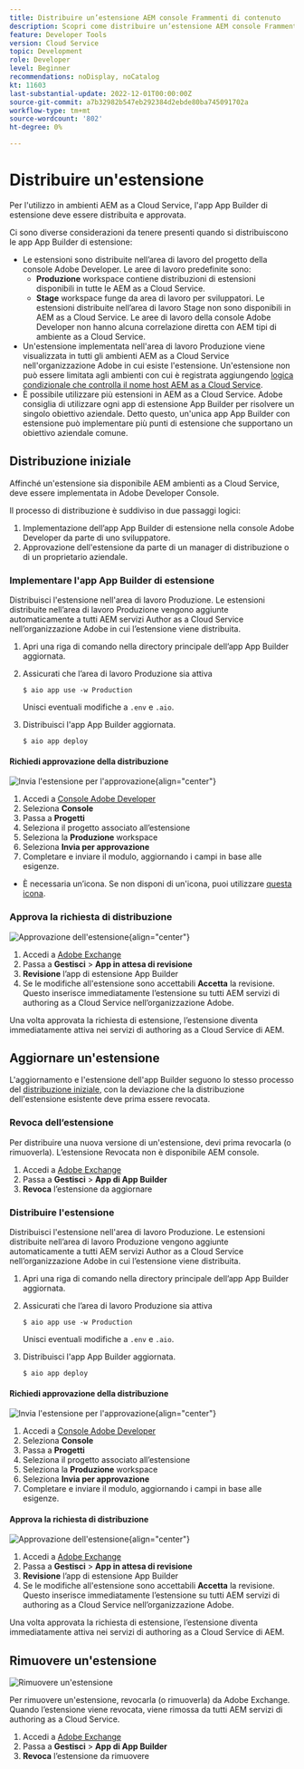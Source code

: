 ```yaml
---
title: Distribuire un’estensione AEM console Frammenti di contenuto
description: Scopri come distribuire un’estensione AEM console Frammenti di contenuto .
feature: Developer Tools
version: Cloud Service
topic: Development
role: Developer
level: Beginner
recommendations: noDisplay, noCatalog
kt: 11603
last-substantial-update: 2022-12-01T00:00:00Z
source-git-commit: a7b32982b547eb292384d2ebde80ba745091702a
workflow-type: tm+mt
source-wordcount: '802'
ht-degree: 0%

---
```



# Distribuire un&#39;estensione

Per l&#39;utilizzo in ambienti AEM as a Cloud Service, l&#39;app App Builder di estensione deve essere distribuita e approvata.

Ci sono diverse considerazioni da tenere presenti quando si distribuiscono le app App Builder di estensione:

+ Le estensioni sono distribuite nell’area di lavoro del progetto della console Adobe Developer. Le aree di lavoro predefinite sono:
   + __Produzione__ workspace contiene distribuzioni di estensioni disponibili in tutte le AEM as a Cloud Service.
   + __Stage__ workspace funge da area di lavoro per sviluppatori. Le estensioni distribuite nell’area di lavoro Stage non sono disponibili in AEM as a Cloud Service.
Le aree di lavoro della console Adobe Developer non hanno alcuna correlazione diretta con AEM tipi di ambiente as a Cloud Service.
+ Un&#39;estensione implementata nell&#39;area di lavoro Produzione viene visualizzata in tutti gli ambienti AEM as a Cloud Service nell&#39;organizzazione Adobe in cui esiste l&#39;estensione.
Un&#39;estensione non può essere limitata agli ambienti con cui è registrata aggiungendo [logica condizionale che controlla il nome host AEM as a Cloud Service](https://developer.adobe.com/uix/docs/guides/publication/#enabling-extension-only-on-specific-aem-environments).
+ È possibile utilizzare più estensioni in AEM as a Cloud Service. Adobe consiglia di utilizzare ogni app di estensione App Builder per risolvere un singolo obiettivo aziendale. Detto questo, un&#39;unica app App Builder con estensione può implementare più punti di estensione che supportano un obiettivo aziendale comune.

## Distribuzione iniziale

Affinché un&#39;estensione sia disponibile AEM ambienti as a Cloud Service, deve essere implementata in Adobe Developer Console.

Il processo di distribuzione è suddiviso in due passaggi logici:

1. Implementazione dell’app App Builder di estensione nella console Adobe Developer da parte di uno sviluppatore.
1. Approvazione dell&#39;estensione da parte di un manager di distribuzione o di un proprietario aziendale.

### Implementare l&#39;app App Builder di estensione

Distribuisci l&#39;estensione nell&#39;area di lavoro Produzione. Le estensioni distribuite nell’area di lavoro Produzione vengono aggiunte automaticamente a tutti AEM servizi Author as a Cloud Service nell’organizzazione Adobe in cui l’estensione viene distribuita.

1. Apri una riga di comando nella directory principale dell’app App Builder aggiornata.
1. Assicurati che l’area di lavoro Produzione sia attiva

   ```shell
   $ aio app use -w Production
   ```

   Unisci eventuali modifiche a `.env` e `.aio`.

1. Distribuisci l&#39;app App Builder aggiornata.

   ```shell
   $ aio app deploy
   ```

#### Richiedi approvazione della distribuzione

![Invia l&#39;estensione per l&#39;approvazione](./assets/deploy/submit-for-approval.png){align="center"}

1. Accedi a [Console Adobe Developer](https://developer.adobe.com)
1. Seleziona __Console__
1. Passa a __Progetti__
1. Seleziona il progetto associato all’estensione
1. Seleziona la __Produzione__ workspace
1. Seleziona __Invia per approvazione__
1. Completare e inviare il modulo, aggiornando i campi in base alle esigenze.

+ È necessaria un’icona. Se non disponi di un&#39;icona, puoi utilizzare [questa icona](./assets/deploy/icon.png).

### Approva la richiesta di distribuzione

![Approvazione dell&#39;estensione](./assets/deploy/adobe-exchange.png){align="center"}

1. Accedi a [Adobe Exchange](https://exchange.adobe.com/)
1. Passa a __Gestisci__ > __App in attesa di revisione__
1. __Revisione__ l’app di estensione App Builder
1. Se le modifiche all&#39;estensione sono accettabili __Accetta__ la revisione. Questo inserisce immediatamente l’estensione su tutti AEM servizi di authoring as a Cloud Service nell’organizzazione Adobe.

Una volta approvata la richiesta di estensione, l’estensione diventa immediatamente attiva nei servizi di authoring as a Cloud Service di AEM.

## Aggiornare un&#39;estensione

L&#39;aggiornamento e l&#39;estensione dell&#39;app Builder seguono lo stesso processo del [distribuzione iniziale](#initial-deployment), con la deviazione che la distribuzione dell&#39;estensione esistente deve prima essere revocata.

### Revoca dell’estensione

Per distribuire una nuova versione di un&#39;estensione, devi prima revocarla (o rimuoverla). L’estensione Revocata non è disponibile AEM console.

1. Accedi a [Adobe Exchange](https://exchange.adobe.com/)
1. Passa a __Gestisci__ > __App di App Builder__
1. __Revoca__ l’estensione da aggiornare

### Distribuire l&#39;estensione

Distribuisci l&#39;estensione nell&#39;area di lavoro Produzione. Le estensioni distribuite nell’area di lavoro Produzione vengono aggiunte automaticamente a tutti AEM servizi Author as a Cloud Service nell’organizzazione Adobe in cui l’estensione viene distribuita.

1. Apri una riga di comando nella directory principale dell’app App Builder aggiornata.
1. Assicurati che l’area di lavoro Produzione sia attiva

   ```shell
   $ aio app use -w Production
   ```

   Unisci eventuali modifiche a `.env` e `.aio`.

1. Distribuisci l&#39;app App Builder aggiornata.

   ```shell
   $ aio app deploy
   ```

#### Richiedi approvazione della distribuzione

![Invia l&#39;estensione per l&#39;approvazione](./assets/deploy/submit-for-approval.png){align="center"}

1. Accedi a [Console Adobe Developer](https://developer.adobe.com)
1. Seleziona __Console__
1. Passa a __Progetti__
1. Seleziona il progetto associato all’estensione
1. Seleziona la __Produzione__ workspace
1. Seleziona __Invia per approvazione__
1. Completare e inviare il modulo, aggiornando i campi in base alle esigenze.

#### Approva la richiesta di distribuzione

![Approvazione dell&#39;estensione](./assets/deploy/adobe-exchange.png){align="center"}

1. Accedi a [Adobe Exchange](https://exchange.adobe.com/)
1. Passa a __Gestisci__ > __App in attesa di revisione__
1. __Revisione__ l’app di estensione App Builder
1. Se le modifiche all&#39;estensione sono accettabili __Accetta__ la revisione. Questo inserisce immediatamente l’estensione su tutti AEM servizi di authoring as a Cloud Service nell’organizzazione Adobe.

Una volta approvata la richiesta di estensione, l’estensione diventa immediatamente attiva nei servizi di authoring as a Cloud Service di AEM.

## Rimuovere un&#39;estensione

![Rimuovere un&#39;estensione](./assets/deploy/revoke.png)

Per rimuovere un&#39;estensione, revocarla (o rimuoverla) da Adobe Exchange. Quando l’estensione viene revocata, viene rimossa da tutti AEM servizi di authoring as a Cloud Service.

1. Accedi a [Adobe Exchange](https://exchange.adobe.com/)
1. Passa a __Gestisci__ > __App di App Builder__
1. __Revoca__ l’estensione da rimuovere
